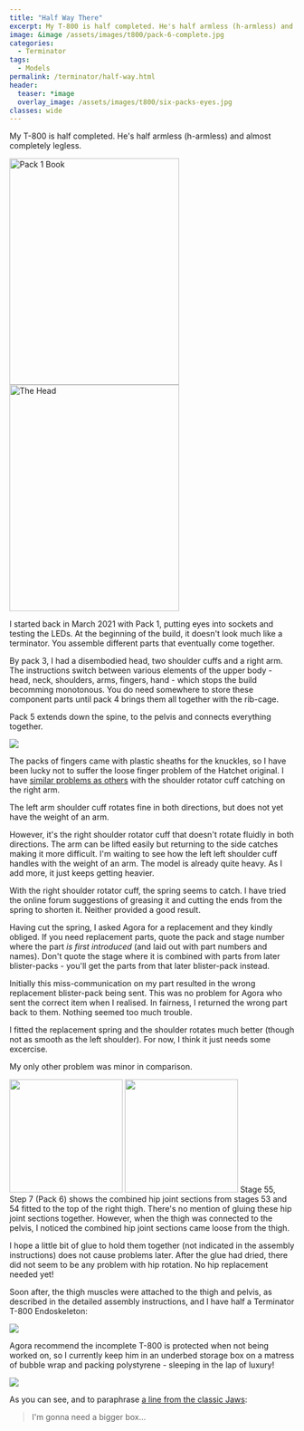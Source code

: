 ```yaml
---
title: "Half Way There"
excerpt: My T-800 is half completed. He's half armless (h-armless) and almost completely legless.
image: &image /assets/images/t800/pack-6-complete.jpg
categories:
  - Terminator
tags:
  - Models
permalink: /terminator/half-way.html
header:
  teaser: *image
  overlay_image: /assets/images/t800/six-packs-eyes.jpg
classes: wide
---
```

My T-800 is half completed. He's half armless (h-armless) and almost completely legless.

<img src="/assets/images/t800/pack-1-book.jpg" alt="Pack 1 Book" width=300 height=400 class="align-left">
<img src="/assets/images/t800/pack-3-head.jpg" alt="The Head" width=300 height=400 class="align-right">

I started back in March 2021 with Pack 1, putting eyes into sockets and testing the LEDs. At the beginning of the build, it doesn't look much like a terminator. You assemble different parts that eventually come together.

By pack 3, I had a disembodied head, two shoulder cuffs and a right arm. The instructions switch between various elements of the upper body - head, neck, shoulders, arms, fingers, hand - which stops the build becomming monotonous.  You do need somewhere to store these component parts until pack 4 brings them all together with the rib-cage.

Pack 5 extends down the spine, to the pelvis and connects everything together.

<img src="/assets/images/t800/pack-5-complete.jpg" class="align-center">

The packs of fingers came with plastic sheaths for the knuckles, so I have been lucky not to suffer the loose finger problem of the Hatchet original. I have [similar problems as others](https://community.agoramodels.com/topic/275-rh-shoulder-joint-won%E2%80%99t-turn/) with the shoulder rotator cuff catching on the right arm.

The left arm shoulder cuff rotates fine in both directions, but does not yet have the weight of an arm.

However, it's the right shoulder rotator cuff that doesn't rotate fluidly in both directions. The arm can be lifted easily but returning to the side catches making it more difficult. I'm waiting to see how the left left shoulder cuff handles with the weight of an arm. The model is already quite heavy. As I add more, it just keeps getting heavier.

With the right shoulder rotator cuff, the spring seems to catch. I have tried the online forum suggestions of greasing it and cutting the ends from the spring to shorten it. Neither provided a good result.

Having cut the spring, I asked Agora for a replacement and they kindly obliged. If you need replacement parts, quote the pack and stage number where the part *is first introduced* (and laid out with part numbers and names). Don't quote the stage where it is combined with parts from later blister-packs - you'll get the parts from that later blister-pack instead.

Initially this miss-communication on my part resulted in the wrong replacement blister-pack being sent.  This was no problem for Agora who sent the correct item when I realised. In fairness, I returned the wrong part back to them. Nothing seemed too much trouble.

I fitted the replacement spring and the shoulder rotates much better (though not as smooth as the left shoulder). For now, I think it just needs some excercise.

My only other problem was minor in comparison.

<img src="/assets/images/t800/hip-fix-1.jpg" class="align-right" alt="" width=200>
<img src="/assets/images/t800/hip-fix-2.jpg" class="align-right" alt="" width=200>
Stage 55, Step 7 (Pack 6) shows the combined hip joint sections from stages 53 and 54 fitted to the top of the right thigh. There's no mention of gluing these hip joint sections together. However, when the thigh was connected to the pelvis, I noticed the combined hip joint sections came loose from the thigh.

I hope a little bit of glue to hold them together (not indicated in the assembly instructions) does not cause problems later. After the glue had dried, there did not seem to be any problem with hip rotation. No hip replacement needed yet!

Soon after, the thigh muscles were attached to the thigh and pelvis, as described in the detailed assembly instructions, and I have half a Terminator T-800 Endoskeleton:

<img src="/assets/images/t800/pack-6-complete.jpg" class="align-center">

Agora recommend the incomplete T-800 is protected when not being worked on, so I currently keep him in an underbed storage box on a matress of bubble wrap and packing polystyrene - sleeping in the lap of luxury!

<img src="/assets/images/t800/gonna-need-a-bigger-box.jpg" class="align-center">

As you can see, and to paraphrase [a line from the classic Jaws](https://www.youtube.com/watch?v=2I91DJZKRxs):

> I'm gonna need a bigger box...
